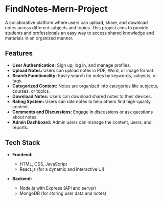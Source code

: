 # FindNotes-Mern-Project

A collaborative platform where users can upload, share, and download notes across different subjects and topics. This project aims to provide students and professionals an easy way to access shared knowledge and materials in an organized manner.

## Features

- **User Authentication:** Sign up, log in, and manage profiles.
- **Upload Notes:** Users can upload notes in PDF, Word, or image format.
- **Search Functionality:** Easily search for notes by keywords, subjects, or tags.
- **Categorized Content:** Notes are organized into categories like subjects, courses, or topics.
- **Download Notes:** Users can download shared notes to their devices.
- **Rating System:** Users can rate notes to help others find high-quality content.
- **Comments and Discussions:** Engage in discussions or ask questions about notes.
- **Admin Dashboard:** Admin users can manage the content, users, and reports.

## Tech Stack

- **Frontend:**
  - HTML, CSS, JavaScript
  - React.js (for a dynamic and interactive UI)

- **Backend:**
  - Node.js with Express (API and server)
  - MongoDB (for storing user data and notes)
